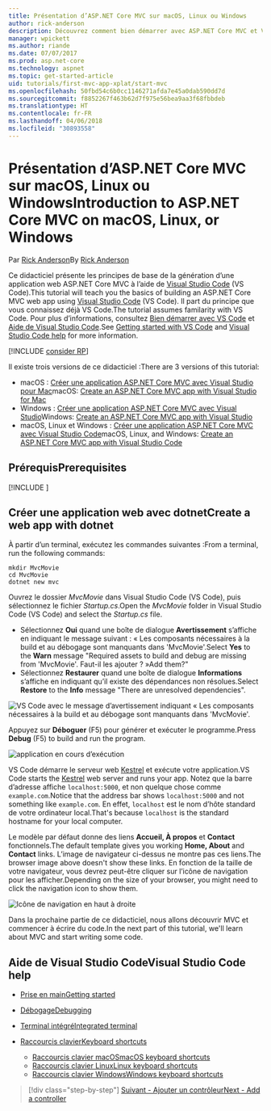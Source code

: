 ```yaml
---
title: Présentation d’ASP.NET Core MVC sur macOS, Linux ou Windows
author: rick-anderson
description: Découvrez comment bien démarrer avec ASP.NET Core MVC et Visual Studio Code sur macOS, Linux et Windows
manager: wpickett
ms.author: riande
ms.date: 07/07/2017
ms.prod: asp.net-core
ms.technology: aspnet
ms.topic: get-started-article
uid: tutorials/first-mvc-app-xplat/start-mvc
ms.openlocfilehash: 50fbd54c6b0cc1146271afda7e45a0dab590dd7d
ms.sourcegitcommit: f8852267f463b62d7f975e56bea9aa3f68fbbdeb
ms.translationtype: HT
ms.contentlocale: fr-FR
ms.lasthandoff: 04/06/2018
ms.locfileid: "30893558"
---
```

# <a name="introduction-to-aspnet-core-mvc-on-macos-linux-or-windows"></a><span data-ttu-id="48842-103">Présentation d’ASP.NET Core MVC sur macOS, Linux ou Windows</span><span class="sxs-lookup"><span data-stu-id="48842-103">Introduction to ASP.NET Core MVC on macOS, Linux, or Windows</span></span>

<span data-ttu-id="48842-104">Par [Rick Anderson](https://twitter.com/RickAndMSFT)</span><span class="sxs-lookup"><span data-stu-id="48842-104">By [Rick Anderson](https://twitter.com/RickAndMSFT)</span></span>

<span data-ttu-id="48842-105">Ce didacticiel présente les principes de base de la génération d’une application web ASP.NET Core MVC à l’aide de [Visual Studio Code](https://code.visualstudio.com) (VS Code).</span><span class="sxs-lookup"><span data-stu-id="48842-105">This tutorial will teach you the basics of building an ASP.NET Core MVC web app using [Visual Studio Code](https://code.visualstudio.com) (VS Code).</span></span> <span data-ttu-id="48842-106">Il part du principe que vous connaissez déjà VS Code.</span><span class="sxs-lookup"><span data-stu-id="48842-106">The tutorial assumes familarity with VS Code.</span></span> <span data-ttu-id="48842-107">Pour plus d’informations, consultez [Bien démarrer avec VS Code](https://code.visualstudio.com/docs) et [Aide de Visual Studio Code](#visual-studio-code-help).</span><span class="sxs-lookup"><span data-stu-id="48842-107">See [Getting started with VS Code](https://code.visualstudio.com/docs) and [Visual Studio Code help](#visual-studio-code-help) for more information.</span></span> 

[!INCLUDE [consider RP](../../includes/razor.md)]

<span data-ttu-id="48842-108">Il existe trois versions de ce didacticiel :</span><span class="sxs-lookup"><span data-stu-id="48842-108">There are 3 versions of this tutorial:</span></span>

* <span data-ttu-id="48842-109">macOS : [Créer une application ASP.NET Core MVC avec Visual Studio pour Mac](xref:tutorials/first-mvc-app-mac/start-mvc)</span><span class="sxs-lookup"><span data-stu-id="48842-109">macOS: [Create an ASP.NET Core MVC app with Visual Studio for Mac](xref:tutorials/first-mvc-app-mac/start-mvc)</span></span>
* <span data-ttu-id="48842-110">Windows : [Créer une application ASP.NET Core MVC avec Visual Studio](xref:tutorials/first-mvc-app/start-mvc)</span><span class="sxs-lookup"><span data-stu-id="48842-110">Windows: [Create an ASP.NET Core MVC app with Visual Studio](xref:tutorials/first-mvc-app/start-mvc)</span></span>
* <span data-ttu-id="48842-111">macOS, Linux et Windows : [Créer une application ASP.NET Core MVC avec Visual Studio Code](xref:tutorials/first-mvc-app-xplat/start-mvc)</span><span class="sxs-lookup"><span data-stu-id="48842-111">macOS, Linux, and Windows: [Create an ASP.NET Core MVC app with Visual Studio Code](xref:tutorials/first-mvc-app-xplat/start-mvc)</span></span> 

## <a name="prerequisites"></a><span data-ttu-id="48842-112">Prérequis</span><span class="sxs-lookup"><span data-stu-id="48842-112">Prerequisites</span></span>

[!INCLUDE [](~/includes/net-core-prereqs-vscode.md)]

## <a name="create-a-web-app-with-dotnet"></a><span data-ttu-id="48842-113">Créer une application web avec dotnet</span><span class="sxs-lookup"><span data-stu-id="48842-113">Create a web app with dotnet</span></span>

<span data-ttu-id="48842-114">À partir d’un terminal, exécutez les commandes suivantes :</span><span class="sxs-lookup"><span data-stu-id="48842-114">From a terminal, run the following commands:</span></span>

```console
mkdir MvcMovie
cd MvcMovie
dotnet new mvc
```

<span data-ttu-id="48842-115">Ouvrez le dossier *MvcMovie* dans Visual Studio Code (VS Code), puis sélectionnez le fichier *Startup.cs*.</span><span class="sxs-lookup"><span data-stu-id="48842-115">Open the *MvcMovie* folder in Visual Studio Code (VS Code) and select the *Startup.cs* file.</span></span>

- <span data-ttu-id="48842-116">Sélectionnez **Oui** quand une boîte de dialogue **Avertissement** s’affiche en indiquant le message suivant : « Les composants nécessaires à la build et au débogage sont manquants dans 'MvcMovie'.</span><span class="sxs-lookup"><span data-stu-id="48842-116">Select **Yes** to the **Warn** message "Required assets to build and debug are missing from 'MvcMovie'.</span></span> <span data-ttu-id="48842-117">Faut-il les ajouter ? »</span><span class="sxs-lookup"><span data-stu-id="48842-117">Add them?"</span></span>
- <span data-ttu-id="48842-118">Sélectionnez **Restaurer** quand une boîte de dialogue **Informations** s’affiche en indiquant qu’il existe des dépendances non résolues.</span><span class="sxs-lookup"><span data-stu-id="48842-118">Select **Restore** to the **Info** message "There are unresolved dependencies".</span></span>

![VS Code avec le message d’avertissement indiquant « Les composants nécessaires à la build et au débogage sont manquants dans 'MvcMovie'.](../web-api-vsc/_static/vsc_restore.png)

<span data-ttu-id="48842-122">Appuyez sur **Déboguer** (F5) pour générer et exécuter le programme.</span><span class="sxs-lookup"><span data-stu-id="48842-122">Press **Debug** (F5) to build and run the program.</span></span>

![application en cours d’exécution](../first-mvc-app/start-mvc/_static/1.png)

<span data-ttu-id="48842-124">VS Code démarre le serveur web [Kestrel](xref:fundamentals/servers/kestrel) et exécute votre application.</span><span class="sxs-lookup"><span data-stu-id="48842-124">VS Code starts the [Kestrel](xref:fundamentals/servers/kestrel) web server and runs your app.</span></span> <span data-ttu-id="48842-125">Notez que la barre d’adresse affiche `localhost:5000`, et non quelque chose comme `example.com`.</span><span class="sxs-lookup"><span data-stu-id="48842-125">Notice that the address bar shows `localhost:5000` and not something like `example.com`.</span></span> <span data-ttu-id="48842-126">En effet, `localhost` est le nom d’hôte standard de votre ordinateur local.</span><span class="sxs-lookup"><span data-stu-id="48842-126">That's because `localhost` is the standard hostname for your local computer.</span></span>

<span data-ttu-id="48842-127">Le modèle par défaut donne des liens **Accueil, À propos** et **Contact** fonctionnels.</span><span class="sxs-lookup"><span data-stu-id="48842-127">The default template gives you working **Home, About** and **Contact** links.</span></span> <span data-ttu-id="48842-128">L’image de navigateur ci-dessus ne montre pas ces liens.</span><span class="sxs-lookup"><span data-stu-id="48842-128">The browser image above doesn't show these links.</span></span> <span data-ttu-id="48842-129">En fonction de la taille de votre navigateur, vous devrez peut-être cliquer sur l’icône de navigation pour les afficher.</span><span class="sxs-lookup"><span data-stu-id="48842-129">Depending on the size of your browser, you might need to click the navigation icon to show them.</span></span>

![Icône de navigation en haut à droite](../first-mvc-app/start-mvc/_static/2.png)

<span data-ttu-id="48842-131">Dans la prochaine partie de ce didacticiel, nous allons découvrir MVC et commencer à écrire du code.</span><span class="sxs-lookup"><span data-stu-id="48842-131">In the next part of this tutorial, we'll learn about MVC and start writing some code.</span></span>

## <a name="visual-studio-code-help"></a><span data-ttu-id="48842-132">Aide de Visual Studio Code</span><span class="sxs-lookup"><span data-stu-id="48842-132">Visual Studio Code help</span></span>

- [<span data-ttu-id="48842-133">Prise en main</span><span class="sxs-lookup"><span data-stu-id="48842-133">Getting started</span></span>](https://code.visualstudio.com/docs)
- [<span data-ttu-id="48842-134">Débogage</span><span class="sxs-lookup"><span data-stu-id="48842-134">Debugging</span></span>](https://code.visualstudio.com/docs/editor/debugging)
- [<span data-ttu-id="48842-135">Terminal intégré</span><span class="sxs-lookup"><span data-stu-id="48842-135">Integrated terminal</span></span>](https://code.visualstudio.com/docs/editor/integrated-terminal)
- [<span data-ttu-id="48842-136">Raccourcis clavier</span><span class="sxs-lookup"><span data-stu-id="48842-136">Keyboard shortcuts</span></span>](https://code.visualstudio.com/docs/getstarted/keybindings#_keyboard-shortcuts-reference)

  - [<span data-ttu-id="48842-137">Raccourcis clavier macOS</span><span class="sxs-lookup"><span data-stu-id="48842-137">macOS keyboard shortcuts</span></span>](https://code.visualstudio.com/shortcuts/keyboard-shortcuts-macos.pdf)
  - [<span data-ttu-id="48842-138">Raccourcis clavier Linux</span><span class="sxs-lookup"><span data-stu-id="48842-138">Linux keyboard shortcuts</span></span>](https://code.visualstudio.com/shortcuts/keyboard-shortcuts-linux.pdf)
  - [<span data-ttu-id="48842-139">Raccourcis clavier Windows</span><span class="sxs-lookup"><span data-stu-id="48842-139">Windows keyboard shortcuts</span></span>](https://code.visualstudio.com/shortcuts/keyboard-shortcuts-windows.pdf)

> [!div class="step-by-step"]
> [<span data-ttu-id="48842-140">Suivant - Ajouter un contrôleur</span><span class="sxs-lookup"><span data-stu-id="48842-140">Next - Add a controller</span></span>](adding-controller.md)
